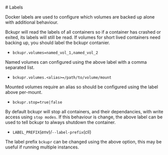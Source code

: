# Labels

Docker labels are used to configure which volumes are backed up alone with additional behaviour.

Bckupr will read the labels of all containers so if a container has crashed or exited, its labels will still be read. If volumes for short lived containers need backing up, you should label the bckupr contanier.

* `bckupr.volumes=named_vol_1,named_vol_2`

Named volumes can configured using the above label with a comma separated list.

* `bckupr.volumes.<alias>=/path/to/volume/mount`

Mounted volumes require an alias so should be configured using the label above per-mount.

* `bckupr.stop=true|false`

By default bckupr will stop all containers, and their dependancies, with write access using `stop modes`. If this behaviour is change, the above label can be used to tell bckupr to always shutdown the container.

* `LABEL_PREFIX`(_env_)/`--label-prefix`(_cli_)

The label prefix `bckupr` can be changed using the above option, this may be useful if running multiple instances.